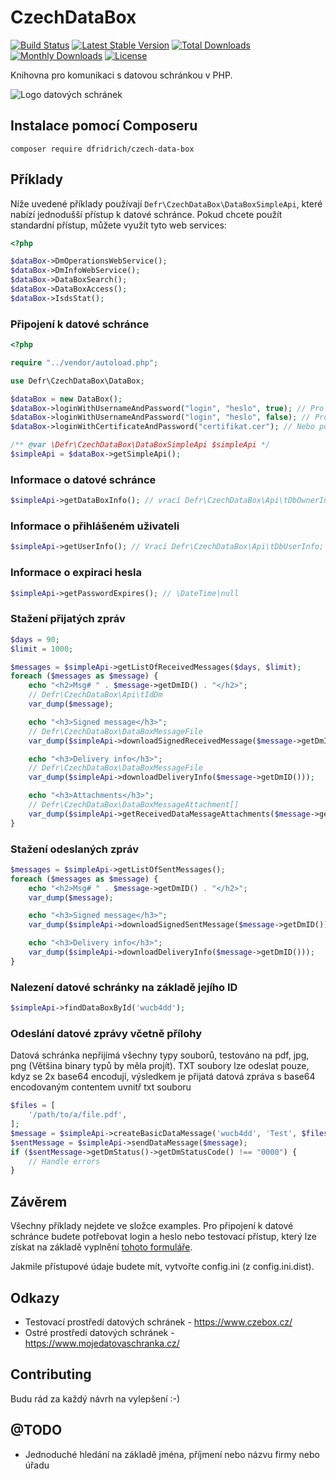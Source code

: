 # CzechDataBox

[![Build Status](https://travis-ci.org/dfridrich/CzechDataBox.svg)](https://travis-ci.org/dfridrich/CzechDataBox)
[![Latest Stable Version](https://poser.pugx.org/dfridrich/czech-data-box/v/stable)](https://packagist.org/packages/dfridrich/czech-data-box)
[![Total Downloads](https://poser.pugx.org/dfridrich/czech-data-box/downloads)](https://packagist.org/packages/dfridrich/czech-data-box)
[![Monthly Downloads](https://poser.pugx.org/dfridrich/czech-data-box/d/monthly)](https://packagist.org/packages/dfridrich/czech-data-box)
[![License](https://poser.pugx.org/dfridrich/czech-data-box/license)](https://packagist.org/packages/dfridrich/czech-data-box)


Knihovna pro komunikaci s datovou schránkou v PHP.

![Logo datových schránek](Resources/logo.png)

## Instalace pomocí Composeru

`composer require dfridrich/czech-data-box`

## Příklady

Níže uvedené příklady používají `Defr\CzechDataBox\DataBoxSimpleApi`, které nabízí jednodušší přístup k datové schránce. Pokud chcete použít standardní přístup, můžete využít tyto web services:

```php
<?php

$dataBox->DmOperationsWebService();
$dataBox->DmInfoWebService();
$dataBox->DataBoxSearch();
$dataBox->DataBoxAccess();
$dataBox->IsdsStat();
```

### Připojení k datové schránce

```php
<?php

require "../vendor/autoload.php";

use Defr\CzechDataBox\DataBox;

$dataBox = new DataBox();
$dataBox->loginWithUsernameAndPassword("login", "heslo", true); // Pro ostrou verzi
$dataBox->loginWithUsernameAndPassword("login", "heslo", false); // Pro verzi s testovacím přístupem
$dataBox->loginWithCertificateAndPassword("certifikat.cer"); // Nebo pouzijte prihlaseni certifikatem

/** @var \Defr\CzechDataBox\DataBoxSimpleApi $simpleApi */
$simpleApi = $dataBox->getSimpleApi();
```

### Informace o datové schránce

```php
$simpleApi->getDataBoxInfo(); // vrací Defr\CzechDataBox\Api\tDbOwnerInfo
```

### Informace o přihlášeném uživateli

```php
$simpleApi->getUserInfo(); // Vrací Defr\CzechDataBox\Api\tDbUserInfo;
```

### Informace o expiraci hesla

```php
$simpleApi->getPasswordExpires(); // \DateTime|null
```

### Stažení přijatých zpráv

```php
$days = 90;
$limit = 1000;

$messages = $simpleApi->getListOfReceivedMessages($days, $limit);
foreach ($messages as $message) {
    echo "<h2>Msg# " . $message->getDmID() . "</h2>";
    // Defr\CzechDataBox\Api\tIdDm
    var_dump($message);

    echo "<h3>Signed message</h3>";
    // Defr\CzechDataBox\DataBoxMessageFile
    var_dump($simpleApi->downloadSignedReceivedMessage($message->getDmID()));

    echo "<h3>Delivery info</h3>";
    // Defr\CzechDataBox\DataBoxMessageFile
    var_dump($simpleApi->downloadDeliveryInfo($message->getDmID()));

    echo "<h3>Attachments</h3>";
    // Defr\CzechDataBox\DataBoxMessageAttachment[]
    var_dump($simpleApi->getReceivedDataMessageAttachments($message->getDmID()));
}
```

### Stažení odeslaných zpráv

```php
$messages = $simpleApi->getListOfSentMessages();
foreach ($messages as $message) {
    echo "<h2>Msg# " . $message->getDmID() . "</h2>";
    var_dump($message);

    echo "<h3>Signed message</h3>";
    var_dump($simpleApi->downloadSignedSentMessage($message->getDmID()));

    echo "<h3>Delivery info</h3>";
    var_dump($simpleApi->downloadDeliveryInfo($message->getDmID()));
}

```

### Nalezení datové schránky na základě jejího ID

```php
$simpleApi->findDataBoxById('wucb4dd');
```


### Odeslání datové zprávy včetně přílohy

Datová schránka nepřijímá všechny typy souborů, testováno na pdf, jpg, png (Většina binary typů by měla projít).
TXT soubory lze odeslat pouze, kdyz se 2x base64 encodují, výsledkem je přijatá datová zpráva s base64 encodovaným contentem uvnitř txt souboru

```php
$files = [
    '/path/to/a/file.pdf',
];
$message = $simpleApi->createBasicDataMessage('wucb4dd', 'Test', $files);
$sentMessage = $simpleApi->sendDataMessage($message);
if ($sentMessage->getDmStatus()->getDmStatusCode() !== "0000") {
    // Handle errors
}
```

## Závěrem

Všechny příklady nejdete ve složce examples. Pro připojení k datové schránce budete potřebovat login a heslo nebo testovací přístup, který lze získat na základě vyplnění [tohoto formuláře](https://www.datoveschranky.info/documents/1744842/1746073/zadost_zrizeni_testovaci_ds.zfo/4b75d5bf-0272-4305-9cef-8ec8f019e9d3).

Jakmile přístupové údaje budete mít, vytvořte config.ini (z config.ini.dist).

## Odkazy

- Testovací prostředí datových schránek - https://www.czebox.cz/
- Ostré prostředí datových schránek - https://www.mojedatovaschranka.cz/

## Contributing

Budu rád za každý návrh na vylepšení :-)

## @TODO

- Jednoduché hledání na základě jména, příjmení nebo názvu firmy nebo úřadu

